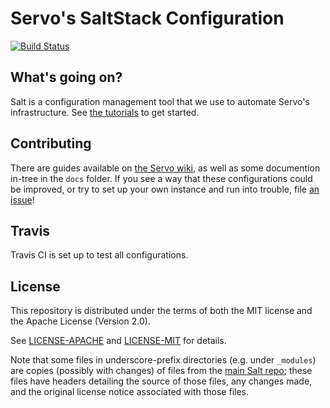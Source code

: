 # Servo's SaltStack Configuration

[![Build Status](https://travis-ci.com/servo/saltfs.svg)](https://travis-ci.com/servo/saltfs)

## What's going on?

Salt is a configuration management tool that we use to automate Servo's
infrastructure. See [the tutorials](https://docs.saltstack.com/en/2016.3/topics/tutorials/index.html) to get started.

## Contributing

There are guides available on [the Servo wiki](https://github.com/servo/servo/wiki/Buildbot-administration),
as well as some documention in-tree in the `docs` folder.
If you see a way that these configurations could be improved, or try to set up
your own instance and run into trouble, file [an issue](https://github.com/servo/saltfs/issues/new)!

## Travis

Travis CI is set up to test all configurations.

## License

This repository is distributed under the terms of both the MIT license
and the Apache License (Version 2.0).

See [LICENSE-APACHE](LICENSE-APACHE) and [LICENSE-MIT](LICENSE-MIT) for details.

Note that some files in underscore-prefix directories (e.g. under `_modules`)
are copies (possibly with changes) of files from the
[main Salt repo](https://github.com/saltstack/salt); these files have headers
detailing the source of those files, any changes made, and the original license
notice associated with those files.
